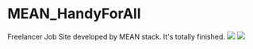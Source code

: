 # MEAN_HandyForAll

Freelancer Job Site developed by MEAN stack. It's totally finished.
![](/readme/chatbot_master.png)
![](/readme/sales_bot.png)
